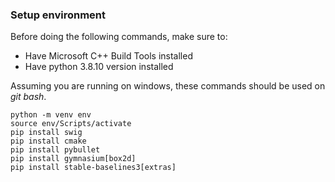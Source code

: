 
### Setup environment

Before doing the following commands, make sure to:
 - Have Microsoft C++ Build Tools installed
 - Have python 3.8.10 version installed

Assuming you are running on windows, these commands should be used on *git bash*. 
```Shell
python -m venv env
source env/Scripts/activate
pip install swig
pip install cmake
pip install pybullet
pip install gymnasium[box2d]
pip install stable-baselines3[extras]
```
